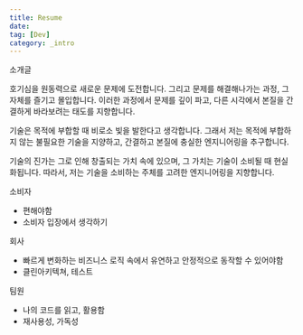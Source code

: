 ```yaml
---
title: Resume
date:
tag: [Dev]
category: _intro
---
```


소개글

호기심을 원동력으로 새로운 문제에 도전합니다.
그리고 문제를 해결해나가는 과정, 그 자체를 즐기고 몰입합니다.
이러한 과정에서 문제를 깊이 파고, 다른 시각에서 본질을 간결하게 바라보려는 태도를 지향합니다.

기술은 목적에 부합할 때 비로소 빛을 발한다고 생각합니다.
그래서 저는 목적에 부합하지 않는 불필요한 기술을 지양하고, 간결하고 본질에 충실한 엔지니어링을 추구합니다.

기술의 진가는 그로 인해 창출되는 가치 속에 있으며, 그 가치는 기술이 소비될 때 현실화됩니다.
따라서, 저는 기술을 소비하는 주체를 고려한 엔지니어링을 지향합니다.

소비자

- 편해야함
- 소비자 입장에서 생각하기

회사

- 빠르게 변화하는 비즈니스 로직 속에서 유연하고 안정적으로 동작할 수 있어야함
- 클린아키텍쳐, 테스트

팀원

- 나의 코드를 읽고, 활용함
- 재사용성, 가독성
